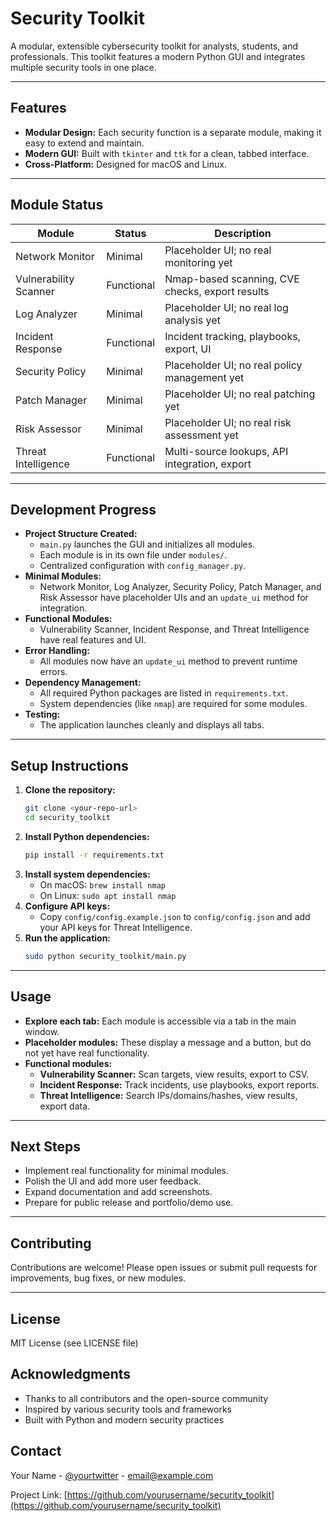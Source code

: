 # Security Toolkit

A modular, extensible cybersecurity toolkit for analysts, students, and professionals. This toolkit features a modern Python GUI and integrates multiple security tools in one place.

---

## Features

- **Modular Design:** Each security function is a separate module, making it easy to extend and maintain.
- **Modern GUI:** Built with `tkinter` and `ttk` for a clean, tabbed interface.
- **Cross-Platform:** Designed for macOS and Linux.

---

## Module Status

| Module                | Status         | Description                                      |
|---------------------- |---------------|--------------------------------------------------|
| Network Monitor       | Minimal       | Placeholder UI; no real monitoring yet            |
| Vulnerability Scanner | Functional    | Nmap-based scanning, CVE checks, export results   |
| Log Analyzer          | Minimal       | Placeholder UI; no real log analysis yet          |
| Incident Response     | Functional    | Incident tracking, playbooks, export, UI          |
| Security Policy       | Minimal       | Placeholder UI; no real policy management yet     |
| Patch Manager         | Minimal       | Placeholder UI; no real patching yet              |
| Risk Assessor         | Minimal       | Placeholder UI; no real risk assessment yet       |
| Threat Intelligence   | Functional    | Multi-source lookups, API integration, export     |

---

## Development Progress

- **Project Structure Created:**
  - `main.py` launches the GUI and initializes all modules.
  - Each module is in its own file under `modules/`.
  - Centralized configuration with `config_manager.py`.
- **Minimal Modules:**
  - Network Monitor, Log Analyzer, Security Policy, Patch Manager, and Risk Assessor have placeholder UIs and an `update_ui` method for integration.
- **Functional Modules:**
  - Vulnerability Scanner, Incident Response, and Threat Intelligence have real features and UI.
- **Error Handling:**
  - All modules now have an `update_ui` method to prevent runtime errors.
- **Dependency Management:**
  - All required Python packages are listed in `requirements.txt`.
  - System dependencies (like `nmap`) are required for some modules.
- **Testing:**
  - The application launches cleanly and displays all tabs.

---

## Setup Instructions

1. **Clone the repository:**
   ```bash
   git clone <your-repo-url>
   cd security_toolkit
   ```
2. **Install Python dependencies:**
   ```bash
   pip install -r requirements.txt
   ```
3. **Install system dependencies:**
   - On macOS: `brew install nmap`
   - On Linux: `sudo apt install nmap`
4. **Configure API keys:**
   - Copy `config/config.example.json` to `config/config.json` and add your API keys for Threat Intelligence.
5. **Run the application:**
   ```bash
   sudo python security_toolkit/main.py
   ```

---

## Usage

- **Explore each tab:** Each module is accessible via a tab in the main window.
- **Placeholder modules:** These display a message and a button, but do not yet have real functionality.
- **Functional modules:**
  - **Vulnerability Scanner:** Scan targets, view results, export to CSV.
  - **Incident Response:** Track incidents, use playbooks, export reports.
  - **Threat Intelligence:** Search IPs/domains/hashes, view results, export data.

---

## Next Steps

- Implement real functionality for minimal modules.
- Polish the UI and add more user feedback.
- Expand documentation and add screenshots.
- Prepare for public release and portfolio/demo use.

---

## Contributing

Contributions are welcome! Please open issues or submit pull requests for improvements, bug fixes, or new modules.

---

## License

MIT License (see LICENSE file)

## Acknowledgments

- Thanks to all contributors and the open-source community
- Inspired by various security tools and frameworks
- Built with Python and modern security practices

## Contact

Your Name - [@yourtwitter](https://twitter.com/yourtwitter) - email@example.com

Project Link: [https://github.com/yourusername/security_toolkit](https://github.com/yourusername/security_toolkit) 
